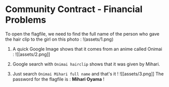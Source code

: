 # Community Contract - Financial Problems

To open the flagfile, we need to find the full name of the person who gave the hair clip to the girl on this photo : 
!(assets/1.png)

1. A quick Google Image shows that it comes from an anime called Onimai : 
![[assets/2.png]]

2. Google search with `Onimai hairclip` shows that it was given by Mihari.
3. Just search `Onimai Mihari full name` and that's it ! 
![[assets/3.png]]
The password for the flagfile is : **Mihari Oyama** !
